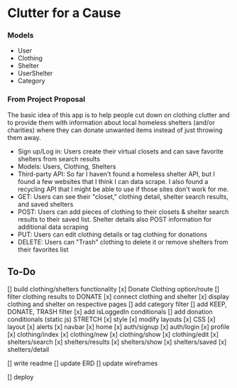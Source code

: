 # Clutter for a Cause

### Models
- User
- Clothing
- Shelter
- UserShelter
- Category

### From Project Proposal
The basic idea of this app is to help people cut down on clothing clutter and to provide them with information about local homeless shelters (and/or charities) where they can donate unwanted items instead of just throwing them away.

- Sign up/Log in: Users create their virtual closets and can save favorite shelters from search results
- Models: Users, Clothing, Shelters
- Third-party API: So far I haven't found a homeless shelter API, but I found a few websites that I think I can data scrape. I also found a recycling API that I might be able to use if those sites don't work for me.
- GET: Users can see their "closet," clothing detail, shelter search results, and saved shelters
- POST: Users can add pieces of clothing to their closets & shelter search results to their saved list. Shelter details also POST information for additional data scraping
- PUT: Users can edit clothing details or tag clothing for donations
- DELETE: Users can "Trash" clothing to delete it or remove shelters from their favorites list

## To-Do
[] build clothing/shelters functionality
    [x] Donate Clothing option/route
    [] filter clothing results to DONATE
    [x] connect clothing and shelter
    [x] display clothing and shelter on respective pages
[] add category filter
[] add KEEP, DONATE, TRASH filter
[x] add isLoggedIn conditionals
[] add donation conditionals (static js) STRETCH
[x] style
    [x] modify layouts
    [x] CSS
        [x] layout
        [x] alerts
        [x] navbar
        [x] home
        [x] auth/signup
        [x] auth/login
        [x] profile
        [x] clothing/index
        [x] clothing/new
        [x] clothing/show
        [x] clothing/edit
        [x] shelters/search
        [x] shelters/results
        [x] shelters/show
        [x] shelters/saved
        [x] shelters/detail

[] write readme
    [] update ERD
    [] update wireframes

[] deploy
